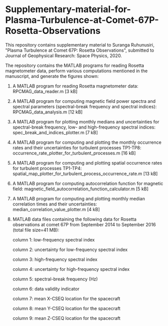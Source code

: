 # Supplementary-material-for-Plasma-Turbulence-at-Comet-67P-Rosetta-Observations
This repository contains supplementary material to Suranga Ruhunusiri, "Plasma Turbulence at Comet 67P: Rosetta Observations", submitted to Journal of Geophysical Research: Space Physics, 2020.

The repository contains the MATLAB programs for reading Rosetta magnetometer data, perform various computations mentioned in the manuscript, and generate the figures shown:

1. A MATLAB program for reading Rosetta magnetometer data: RPCMAG_data_reader.m [3 kB]

2. A MATLAB program for computing magnetic field power spectra and spectral parameters (spectral-break frequency and spectral indices): RPCMAG_data_analysis.m [12 kB]

3. A MATLAB program for plotting monthly medians and uncertainties for spectral-break frequency, low- and high-frequency spectral indices:    spec_break_and_indices_plotter.m [7 kB] 

3. A MATLAB program for computing and plotting the monthly occurrence rates and their uncertainties for turbulent processes TP1-TP8: occurrence_rate_plotter_for_turbulent_processes.m [16 kB]

4. A MATLAB program for computing and plotting spatial occurrence rates for turbulent processes TP1-TP4: spatial_map_plotter_for_turbulent_process_occurrence_rate.m [13 kB]

5. A MATLAB program for computing autocorrelation function for magnetic field: magnetic_field_autocorrelation_function_calculator.m [5 kB]

6. A MATLAB program for computing and plotting monthly median correlation times and their uncertainties: median_correlation_value_plotter.m [4 kB] 

7. MATLAB data files containing the following data for Rosetta observations at comet 67P from September 2014 to September 2016 (total file size=41 MB):
    
    column 1: low-frequency spectral index
    
    column 2: uncertainty for low-frequency spectral index
    
    column 3: high-frequency spectral index
    
    column 4: uncertainty for high-frequency spectral index
    
    column 5: spectral-break frequency (Hz)
    
    column 6: data validity indicator 
    
    column 7: mean X-CSEQ location for the spacecraft
    
    column 8: mean Y-CSEQ location for the spacecraft
    
    column 9: mean Z-CSEQ location for the spacecraft
